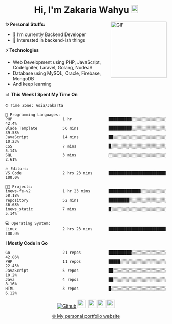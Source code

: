 <h1 align="center">Hi, I'm Zakaria Wahyu <img src="https://github.com/TheDudeThatCode/TheDudeThatCode/blob/master/Assets/Hi.gif" width="20px" height="25px"></h1>

<img align="right" alt="GIF" height="175px" src="https://www.nayakapratama.co.id/wp-content/uploads/2019/07/Website-Maintenance.gif" />

**✨ Personal Stuffs:**
- 🔭 I’m currently Backend Developer
- 🌱 Interested in backend-ish things

**⚡ Technologies**
- Web Development using PHP, JavaScript, CodeIgniter, Laravel, Golang, NodeJS
- Database using MySQL, Oracle, Firebase, MongoDB
- And keep learning

<!--START_SECTION:waka-->
📊 **This Week I Spent My Time On** 

```text
⌚︎ Time Zone: Asia/Jakarta

💬 Programming Languages: 
PHP                      1 hr                ██████████░░░░░░░░░░░░░░░   42.4% 
Blade Template           56 mins             ██████████░░░░░░░░░░░░░░░   39.58% 
JavaScript               14 mins             ██░░░░░░░░░░░░░░░░░░░░░░░   10.23% 
CSS                      7 mins              █░░░░░░░░░░░░░░░░░░░░░░░░   5.14% 
SQL                      3 mins              ░░░░░░░░░░░░░░░░░░░░░░░░░   2.61%

🔥 Editors: 
VS Code                  2 hrs 23 mins       █████████████████████████   100.0%

🐱‍💻 Projects: 
inews-fe-v2              1 hr 23 mins        ██████████████░░░░░░░░░░░   58.18% 
repository               52 mins             █████████░░░░░░░░░░░░░░░░   36.68% 
inews_static             7 mins              █░░░░░░░░░░░░░░░░░░░░░░░░   5.14%

💻 Operating System: 
Linux                    2 hrs 23 mins       █████████████████████████   100.0%

```

**I Mostly Code in Go** 

```text
Go                       21 repos            ██████████░░░░░░░░░░░░░░░   42.86% 
PHP                      11 repos            █████░░░░░░░░░░░░░░░░░░░░   22.45% 
JavaScript               5 repos             ██░░░░░░░░░░░░░░░░░░░░░░░   10.2% 
Java                     4 repos             ██░░░░░░░░░░░░░░░░░░░░░░░   8.16% 
HTML                     3 repos             █░░░░░░░░░░░░░░░░░░░░░░░░   6.12%

```



<!--END_SECTION:waka-->

<p align="center">
<a href="https://github.com/zakariawahyu" target="_blank"><img alt="Github" src="https://img.shields.io/badge/GitHub-%2312100E.svg?&style=for-the-badge&logo=Github&logoColor=white" /></a>
<a href="https://www.twitter.com/_zakariawahyu"><img src="https://img.shields.io/badge/twitter-%231DA1F2.svg?&style=for-the-badge&logo=twitter&logoColor=white" height=25></a> 
<a href="https://www.linkedin.com/in/zakariawahyu"><img src="https://img.shields.io/badge/linkedin-%230077B5.svg?&style=for-the-badge&logo=linkedin&logoColor=white" height=25></a> 
<a href="https://www.instagram.com/_zakariawahyu"><img src="https://img.shields.io/badge/instagram-%23E4405F.svg?&style=for-the-badge&logo=instagram&logoColor=white" height=25></a>
<a href="https://medium.com/@zakariawahyu"><img src="https://img.shields.io/badge/Medium-12100E?style=for-the-badge&logo=medium&logoColor=white" height=25></a>
</p>
<p align="center"><a href="https://www.zakariawahyu.com" target="_blank">🌐 My personal portfolio website</a></p>
